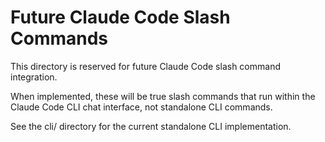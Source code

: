 # Future Claude Code Slash Commands

This directory is reserved for future Claude Code slash command integration.

When implemented, these will be true slash commands that run within the Claude Code CLI chat interface, not standalone CLI commands.

See the cli/ directory for the current standalone CLI implementation.
